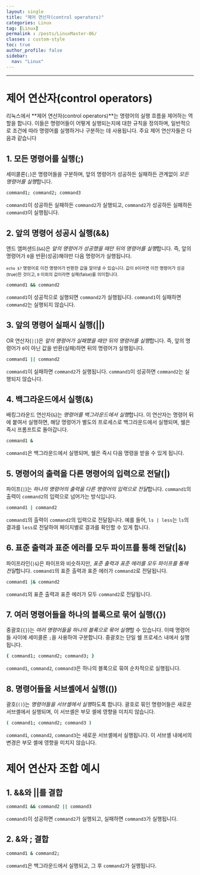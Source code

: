 ```yaml
---
layout: single
title: "제어 연산자(control operators)"
categories: Linux
tag: [Linux]
permalink : /posts/LinuxMaster-06/
classes : custom-style
toc: true
author_profile: false
sidebar:
  nav: "Linux"
---
```


<hr>

# 제어 연산자(control operators)

리눅스에서 **제어 연산자(control operators)**는 명령어의 실행 흐름을 제어하는 역할을 합니다. 이들은 명령어들이 어떻게 실행되는지에 대한 규칙을 정의하며, 일반적으로 조건에 따라 명령어를 실행하거나 구분하는 데 사용됩니다. 주요 제어 연산자들은 다음과 같습니다

## 1. 모든 명령어를 실행(;)

세미콜론(`;`)은 명령어들을 구분하며, 앞의 명령어가 성공하든 실패하든 관계없이 *모든 명령어를 실행*합니다.

```bash
command1; command2; command3
```

`command1`이 성공하든 실패하든 `command2`가 실행되고, `command2`가 성공하든 실패하든 `command3`이 실행됩니다.

## 2. 앞의 명령어 성공시 실행(&&)

앤드 앰퍼샌드(`&&`)은 *앞의 명령어가 성공했을 때만 뒤의 명령어를 실행*합니다. 즉, 앞의 명령어가 `0`을 반환(성공)해야만 다음 명령어가 실행됩니다.

<small>`echo $?` 명령어로 이전 명령어가 반환한 값을 알아낼 수 있습니다. 값이 `0`이라면 이전 명령어가 성공(true)한 것이고, `0` 이외의 값이라면 실패(false)를 의미합니다.</small>

```bash
command1 && command2
```

`command1`이 성공적으로 실행되면 `command2`가 실행됩니다. `command1`이 실패하면 `command2`는 실행되지 않습니다.

## 3. 앞의 명령어 실패시 실행(||)

OR 연산자(`||`)은 *앞의 명령어가 실패했을 때만 뒤의 명령어를 실행*합니다. 즉, 앞의 명령어가 `0`이 아닌 값을 반환(실패)하면 뒤의 명령어가 실행됩니다.

```bash
command1 || command2
```

`command1`이 실패하면 `command2`가 실행됩니다. `command1`이 성공하면 `command2`는 실행되지 않습니다.

## 4. 백그라운드에서 실행(&)

배킹그라운드 연산자(`&`)는 *명령어를 백그라운드에서 실행*합니다. 이 연산자는 명령어 뒤에 붙여서 실행하면, 해당 명령어가 별도의 프로세스로 백그라운드에서 실행되며, 쉘은 즉시 프롬프트로 돌아갑니다.

```bash
command1 &
```

`command1`은 백그라운드에서 실행되며, 쉘은 즉시 다음 명령을 받을 수 있게 됩니다.

## 5. 명령어의 출력을 다른 명령어의 입력으로 전달(|)

파이프(`|`)는 *하나의 명령어의 출력을 다른 명령어의 입력으로 전달*합니다. `command1`의 출력이 `command2`의 입력으로 넘어가는 방식입니다.

```bash
command1 | command2
```

`command1`의 출력이 `command2`의 입력으로 전달됩니다. 예를 들어, `ls | less`는 `ls`의 결과를 `less`로 전달하여 페이지별로 결과를 확인할 수 있게 합니다.

## 6. 표준 출력과 표준 에러를 모두 파이프를 통해 전달(|&)

파이프라인(`|&`)은 파이프와 비슷하지만, *표준 출력과 표준 에러를 모두 파이프를 통해 전달*합니다. `command1`의 표준 출력과 표준 에러가 `command2`로 전달됩니다.

```bash
command1 |& command2
```

`command1`의 표준 출력과 표준 에러가 모두 `command2`로 전달됩니다.

## 7. 여러 명령어들을 하나의 블록으로 묶어 실행({})

중괄호(`{}`)는 *여러 명령어들을 하나의 블록으로 묶어 실행*할 수 있습니다. 이때 명령어들 사이에 세미콜론 `;`을 사용하여 구분합니다. 중괄호는 단일 쉘 프로세스 내에서 실행됩니다.

```bash
{ command1; command2; command3; }
```

`command1`, `command2`, `command3`은 하나의 블록으로 묶여 순차적으로 실행됩니다.

## 8. 명령어들을 서브셸에서 실행(())

괄호(`()`)는 *명령어들을 서브셸에서 실행*하도록 합니다. 괄호로 묶인 명령어들은 새로운 서브셸에서 실행되며, 이 서브셸은 부모 셸에 영향을 미치지 않습니다.

```bash
( command1; command2; command3 )
```

`command1`, `command2`, `command3`는 새로운 서브셸에서 실행됩니다. 이 서브셸 내에서의 변경은 부모 셸에 영향을 미치지 않습니다.

# 제어 연산자 조합 예시

## 1. &&와 ||를 결합

```bash
command1 && command2 || command3
```

`command1`이 성공하면 `command2`가 실행되고, 실패하면 `command3`가 실행됩니다.

## 2. &와 ; 결합

```bash
command1 & command2;
```

`command1`은 백그라운드에서 실행되고, 그 후 `command2`가 실행됩니다.